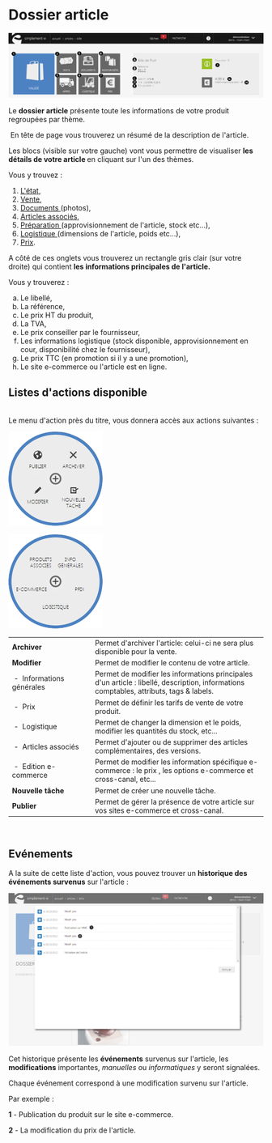 # Dossier article


![dossier-screenshotciappsimplementecom20150810134139](images/dossier-screenshotciappsimplementecom20150810134139.png)


<p>Le <strong>dossier article</strong> pr&eacute;sente toute les informations de votre produit regroup&eacute;es par th&egrave;me.</p>
<p>&nbsp;En t&ecirc;te de page vous trouverez un r&eacute;sum&eacute; de la description de l'article.</p>


<p>Les blocs (visible sur votre gauche) vont vous permettre de visualiser <strong>les d&eacute;tails de votre article </strong>en cliquant sur l'un des th&egrave;mes.</p>
<p>Vous y trouvez :&nbsp;</p>
<ol>
<li><a href="/fr-fr/office/gestion-commerciale/catalogue/articles/ongletprincipal.html">L'&eacute;tat</a>,</li>
<li><a href="/fr-fr/office/gestion-commerciale/catalogue/articles/ongletvente.html">Vente</a>,</li>
<li><a href="/fr-fr/office/gestion-commerciale/catalogue/articles/ongletdocument.html">Documents </a>(photos),</li>
<li><a href="/fr-fr/office/gestion-commerciale/catalogue/articles/articlesassocier.html">Articles associ&eacute;s</a>,</li>
<li><a href="/fr-fr/office/gestion-commerciale/catalogue/articles/ongletapprovisionnement.html">Pr&eacute;paration </a>(approvisionnement de l'article, stock etc...),</li>
<li><a href="/fr-fr/office/gestion-commerciale/catalogue/articles/ongletlogistique.html">Logistique </a>(dimensions de l'article, poids etc...),</li>
<li><a href="/fr-fr/office/gestion-commerciale/catalogue/articles/ongletprix.html">Prix</a>.</li>
</ol>
<p>A c&ocirc;t&eacute; de ces onglets vous trouverez un rectangle gris clair (sur votre droite)&nbsp;qui contient <strong>les informations principales de l'article.</strong></p>
<p>Vous y trouverez :&nbsp;</p>
<ol type="a">
<li>Le libell&eacute;,</li>
<li>La r&eacute;f&eacute;rence,</li>
<li>Le prix HT du produit,</li>
<li>La TVA,</li>
<li>Le prix conseiller par le fournisseur,</li>
<li>Les informations logistique (stock disponible, approvisionnement en cour, disponibilit&eacute; chez le fournisseur),</li>
<li>Le prix TTC (en promotion si il y a une promotion),</li>
<li>Le site e-commerce ou l'article est en ligne.</li>
</ol>


<h2>Listes d'actions disponible</h2>
<p><br />Le menu d'action&nbsp;pr&egrave;s du titre, vous donnera acc&egrave;s aux actions suivantes :</p>


![dossier-cercle1](images/dossier-cercle1.png)


![dossier-cercle2](images/dossier-cercle2.png)


<table style="width: 100%;">
<tbody>
<tr>
<td style="width: 150px;"><strong>Archiver</strong></td>
<td>Permet d'archiver l'article: celui-ci ne sera plus disponible pour la vente.</td>
</tr>
<tr>
<td style="width: 150px;"><strong>Modifier</strong></td>
<td>Permet de modifier le contenu de votre article.</td>
</tr>
<tr>
<td style="width: 150px;">&nbsp;-&nbsp; Informations g&eacute;n&eacute;rales</td>
<td>Permet de modifier les informations principales d'un article : libell&eacute;, description, informations comptables, attributs, tags &amp; labels.</td>
</tr>
<tr>
<td style="width: 150px;">&nbsp;-&nbsp; Prix</td>
<td>Permet de d&eacute;finir les tarifs de vente de votre produit.</td>
</tr>
<tr>
<td style="width: 150px;">&nbsp;-&nbsp; Logistique</td>
<td>Permet de changer la dimension et le poids, modifier les quantit&eacute;s du stock, etc...</td>
</tr>
<tr>
<td style="width: 150px;">&nbsp;-&nbsp; Articles associ&eacute;s</td>
<td>Permet d'ajouter ou de supprimer des articles compl&eacute;mentaires, des versions.</td>
</tr>
<tr>
<td style="width: 150px;">&nbsp;-&nbsp; Edition e-commerce</td>
<td>Permet de modifier les information sp&eacute;cifique&nbsp;e-commerce : le prix , les options e-commerce et cross-canal, etc...</td>
</tr>
<tr>
<td style="width: 150px;"><strong>Nouvelle t&acirc;che</strong></td>
<td>Permet de cr&eacute;er une nouvelle t&acirc;che.</td>
</tr>
<tr>
<td style="width: 150px;"><strong>Publier</strong></td>
<td>Permet de g&eacute;rer la pr&eacute;sence de votre article sur vos sites e-commerce et cross-canal.</td>
</tr>
</tbody>
</table>
<p>&nbsp;</p>


<h2>Ev&eacute;nements</h2>


<p>A la suite de cette liste d'action, vous pouvez trouver un <strong>historique des &eacute;v&eacute;nements survenus</strong> sur l'article :</p>


![dossier-4](images/dossier-4.png)


<p>Cet historique pr&eacute;sente les <strong>&eacute;v&eacute;nements</strong> survenus sur l'article, les <strong>modifications</strong> importantes, <em>manuelles</em> ou <em>informatiques</em> y seront signal&eacute;es.</p>
<p>Chaque &eacute;v&eacute;nement correspond &agrave; une modification survenu sur l'article.</p>
<p>Par exemple :</p>
<p><strong>1</strong> - Publication du produit sur le site e-commerce.</p>


<p><strong>2</strong> - La modification du prix de l'article.</p>

